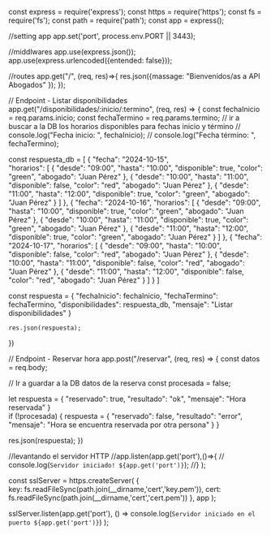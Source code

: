 const express = require('express');
const https = require('https');
const fs = require('fs');
const path = require('path');
const app = express();
 
//setting app
app.set('port', process.env.PORT || 3443);

//middlwares 
app.use(express.json());
app.use(express.urlencoded({entended: false}));

//routes
app.get("/", (req, res)=>{
  res.json({massage: "Bienvenidos/as a API Abogados" });
});

// Endpoint - Listar disponibilidades
app.get("/disponibilidades/:inicio/:termino", (req, res) => {
    const fechaInicio = req.params.inicio;
    const fechaTermino = req.params.termino;
    // ir a buscar a la DB los horarios disponibles para fechas inicio y término
    // console.log("Fecha inicio: ", fechaInicio);
    // console.log("Fecha término: ", fechaTermino);
  
  const respuesta_db = [
      {
        "fecha": "2024-10-15",  
        "horarios": [
          {
            "desde": "09:00",
            "hasta": "10:00",
            "disponible": true,
            "color": "green",
            "abogado": "Juan Pérez"
          }, 
          {
            "desde": "10:00",
            "hasta": "11:00",
            "disponible": false,
            "color": "red",
            "abogado": "Juan Pérez"
          },
          {
            "desde": "11:00",
            "hasta": "12:00",
            "disponible": true,
            "color": "green",
            "abogado": "Juan Pérez"
          }
       ]
      },
      {
        "fecha": "2024-10-16",
        "horarios": [
          {
            "desde": "09:00",
            "hasta": "10:00",
            "disponible": true,
            "color": "green",
            "abogado": "Juan Pérez"
          }, 
          {
            "desde": "10:00",
            "hasta": "11:00",
            "disponible": true,
            "color": "green",
            "abogado": "Juan Pérez"
          },
          {
            "desde": "11:00",
            "hasta": "12:00",
            "disponible": true,
            "color": "green",
            "abogado": "Juan Pérez"
          }
        ]
      }, 
      {
        "fecha": "2024-10-17",
        "horarios": [
         {
            "desde": "09:00",
            "hasta": "10:00",
            "disponible": false,
            "color": "red",
            "abogado": "Juan Pérez"
          }, 
          {
            "desde": "10:00",
            "hasta": "11:00",
            "disponible": false,
            "color": "red",
            "abogado": "Juan Pérez"
          },
          {
            "desde": "11:00",
            "hasta": "12:00",
            "disponible": false,
            "color": "red",
            "abogado": "Juan Pérez"
          }
        ]
      }
    ]
  
  const respuesta = {
      "fechaInicio": fechaInicio,
      "fechaTermino": fechaTermino,
      "disponibilidades": respuesta_db,
      "mensaje": "Listar disponibilidades"
    }
  
    res.json(respuesta);
  })
  
// Endpoint - Reservar hora
app.post("/reservar", (req, res) => {
    const datos = req.body;
   
  
  // Ir a guardar a la DB datos de la reserva
  const procesada = false;
  
  let respuesta = {
   "reservado": true,
   "resultado": "ok",
   "mensaje": "Hora reservada"
  }  
  if (!procesada) {
    respuesta = {
      "reservado": false,
      "resultado": "error",
      "mensaje": "Hora se encuentra reservada por otra persona"
    }
  }
  
  res.json(respuesta);
})
 
//levantando el servidor HTTP
//app.listen(app.get('port'),()=>{
//    console.log(`Servidor iniciado! ${app.get('port')}`);
//} );

const sslServer = https.createServer(
    {     
        key: fs.readFileSync(path.join(__dirname,'cert','key.pem')),
        cert: fs.readFileSync(path.join(__dirname,'cert','cert.pem'))
    },
    app 
);         

sslServer.listen(app.get('port'), () => 
    console.log(`Servidor iniciado en el puerto ${app.get('port')}`)
);
